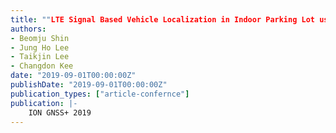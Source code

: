 ```yaml
---
title: ""LTE Signal Based Vehicle Localization in Indoor Parking Lot using Mobile Phone""
authors:
- Beomju Shin
- Jung Ho Lee
- Taikjin Lee
- Changdon Kee
date: "2019-09-01T00:00:00Z"
publishDate: "2019-09-01T00:00:00Z"
publication_types: ["article-confernce"]
publication: |-
    ION GNSS+ 2019
---
```

